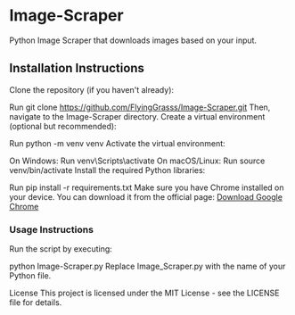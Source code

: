 # Image-Scraper
Python Image Scraper that downloads images based on your input.

## Installation Instructions
Clone the repository (if you haven't already):

Run git clone https://github.com/FlyingGrasss/Image-Scraper.git
Then, navigate to the Image-Scraper directory.
Create a virtual environment (optional but recommended):

Run python -m venv venv
Activate the virtual environment:

On Windows: Run venv\Scripts\activate
On macOS/Linux: Run source venv/bin/activate
Install the required Python libraries:

Run pip install -r requirements.txt
Make sure you have Chrome installed on your device. You can download it from the official page: [Download Google Chrome](https://www.google.com/chrome/)

### Usage Instructions
Run the script by executing:

python Image-Scraper.py
Replace Image_Scraper.py with the name of your Python file.

License
This project is licensed under the MIT License - see the LICENSE file for details.
